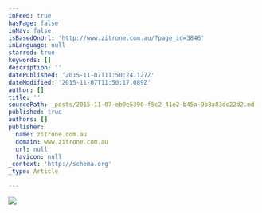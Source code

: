 ```yaml
---
inFeed: true
hasPage: false
inNav: false
isBasedOnUrl: 'http://www.zitrone.com.au/?page_id=3846'
inLanguage: null
starred: true
keywords: []
description: ''
datePublished: '2015-11-07T11:50:24.127Z'
dateModified: '2015-11-07T11:50:17.089Z'
author: []
title: ''
sourcePath: _posts/2015-11-07-eb9e5390-f5c2-41e2-b45a-9b8a83dc22d2.md
published: true
authors: []
publisher:
  name: zitrone.com.au
  domain: www.zitrone.com.au
  url: null
  favicon: null
_context: 'http://schema.org'
_type: Article

---
```

![](http://www.zitrone.com.au/wp-content/uploads/2014/05/Screen-Shot-2014-08-28-at-2.41.46-PM.png)